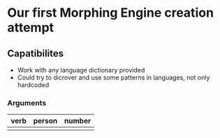 # Our first Morphing Engine creation attempt

## Capatibilites

- Work with any language dictionary provided
- Could try to dicrover and use some patterns in languages, not only hardcoded
  
###  Arguments
  
 | verb  | person  | number |  
 | :---- | :-----: | :----: | 
 |       |         |        |
